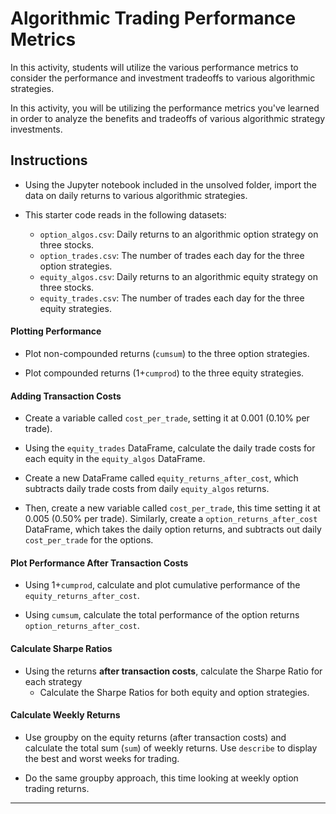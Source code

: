 
# Algorithmic Trading Performance Metrics

In this activity, students will utilize the various performance metrics to consider the performance and investment tradeoffs to various algorithmic strategies.

In this activity, you will be utilizing the performance metrics you've learned in order to analyze the benefits and tradeoffs of various algorithmic strategy investments.

## Instructions

* Using the Jupyter notebook included in the unsolved folder, import the data on daily returns to various algorithmic strategies.

* This starter code reads in the following datasets:
  * `option_algos.csv`: Daily returns to an algorithmic option strategy on three stocks.
  * `option_trades.csv`: The number of trades each day for the three option strategies.
  * `equity_algos.csv`: Daily returns to an algorithmic equity strategy on three stocks.
  * `equity_trades.csv`: The number of trades each day for the three equity strategies.

#### Plotting Performance

* Plot non-compounded returns (`cumsum`) to the three option strategies.

* Plot compounded returns (1+`cumprod`) to the three equity strategies.

#### Adding Transaction Costs

* Create a variable called `cost_per_trade`, setting it at 0.001 (0.10% per trade).

* Using the `equity_trades` DataFrame, calculate the daily trade costs for each equity in the `equity_algos` DataFrame.

* Create a new DataFrame called `equity_returns_after_cost`, which subtracts daily trade costs from daily `equity_algos` returns.

* Then, create a new variable called `cost_per_trade`, this time setting it at 0.005 (0.50% per trade). Similarly, create a `option_returns_after_cost` DataFrame, which takes the daily option returns, and subtracts out daily `cost_per_trade` for the options.

#### Plot Performance After Transaction Costs

* Using 1+`cumprod`, calculate and plot cumulative performance of the `equity_returns_after_cost`.

* Using `cumsum`, calculate the total performance of the option returns `option_returns_after_cost`.

#### Calculate Sharpe Ratios

* Using the returns **after transaction costs**, calculate the Sharpe Ratio for each strategy
  * Calculate the Sharpe Ratios for both equity and option strategies.

#### Calculate Weekly Returns

* Use groupby on the equity returns (after transaction costs) and calculate the total sum (`sum`) of weekly returns. Use `describe` to display the best and worst weeks for trading.

* Do the same groupby approach, this time looking at weekly option trading returns.

---
